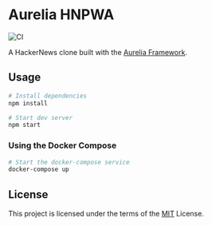 # Aurelia HNPWA

![CI](https://github.com/deshmukhmayur/au-hnpwa/workflows/CI/badge.svg?branch=master)

A HackerNews clone built with the [Aurelia Framework](https://aurelia.io).

## Usage

```bash
# Install dependencies
npm install

# Start dev server
npm start
```

### Using the Docker Compose
```bash
# Start the docker-compose service
docker-compose up
```

## License

This project is licensed under the terms of the [MIT](LICENSE) License.
